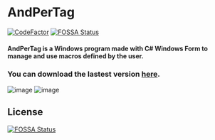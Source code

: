 # AndPerTag
[![CodeFactor](https://www.codefactor.io/repository/github/likefurnis/andpertag/badge)](https://www.codefactor.io/repository/github/likefurnis/andpertag)
[![FOSSA Status](https://app.fossa.com/api/projects/git%2Bgithub.com%2Flikefurnis%2FAndPerTag.svg?type=shield)](https://app.fossa.com/projects/git%2Bgithub.com%2Flikefurnis%2FAndPerTag?ref=badge_shield)

#### AndPerTag is a Windows program made with C# Windows Form to manage and use macros defined by the user.

### You can download the lastest version [here](https://github.com/likefurnis/AndPerTag/releases/latest).

![image](https://user-images.githubusercontent.com/18721359/95331849-dec75500-08aa-11eb-823d-9783e1d0bd63.png)
![image](https://user-images.githubusercontent.com/18721359/95332187-5a290680-08ab-11eb-9344-f452f43029bb.png)


## License
[![FOSSA Status](https://app.fossa.com/api/projects/git%2Bgithub.com%2Flikefurnis%2FAndPerTag.svg?type=large)](https://app.fossa.com/projects/git%2Bgithub.com%2Flikefurnis%2FAndPerTag?ref=badge_large)
